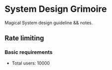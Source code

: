# System Design Grimoire

Magical System design guideline && notes.


## Rate limiting

### Basic requirements

- Total users: 10000
